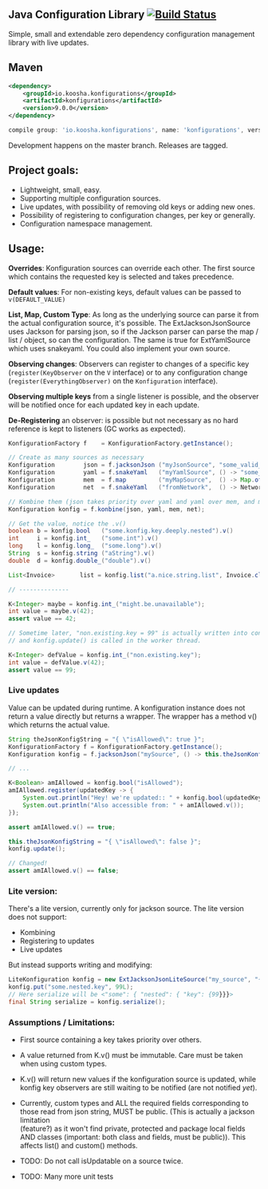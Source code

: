 ## Java Configuration Library [![Build Status](https://travis-ci.com/hkoosha/konfigurations.svg?branch=master)](https://travis-ci.com/hkoosha/konfigurations.svg?branch=master)

Simple, small and extendable zero dependency configuration management library with live updates.

## Maven

```xml
<dependency>
    <groupId>io.koosha.konfigurations</groupId>
    <artifactId>konfigurations</artifactId>
    <version>9.0.0</version>
</dependency>
```

```groovy
compile group: 'io.koosha.konfigurations', name: 'konfigurations', version: '9.0.0'
```

Development happens on the master branch. Releases are tagged. 


## Project goals:

- Lightweight, small, easy.
- Supporting multiple configuration sources.
- Live updates, with possibility of removing old keys or adding new ones.
- Possibility of registering to configuration changes, per key or generally.
- Configuration namespace management.

## Usage:

**Overrides**: Konfiguration sources can override each other. The first source 
which contains the requested key is selected and takes precedence.

**Default values**: For non-existing keys, default values can be passed to 
`v(DEFAULT_VALUE)`

**List, Map, Custom Type**: As long as the underlying source can parse it from 
the actual configuration source, it's possible. The ExtJacksonJsonSource uses 
Jackson for parsing json, so if the Jackson parser can parse the map / list /
object, so can the configuration. The same is true for ExtYamlSource which
uses snakeyaml. You could also implement your own source.

**Observing changes**: Observers can register to changes of a specific key 
(`register(KeyObserver` on the `V` interface) or to any configuration change 
(`register(EverythingObserver)` on the `Konfiguration` interface). 

**Observing multiple keys** from a single listener is possible, and the 
observer will be notified once for each updated key in each update. 

**De-Registering** an observer: is possible but not necessary as no hard 
reference is kept to listeners (GC works as expected).

```java
KonfigurationFactory f    = KonfigurationFactory.getInstance();

// Create as many sources as necessary
Konfiguration        json = f.jacksonJson ("myJsonSource", "some_valid_json...");
Konfiguration        yaml = f.snakeYaml   ("myYamlSource", () -> "some_valid_yaml_provider");
Konfiguration        mem  = f.map         ("myMapSource",  () -> Map.of(foo, bar, baz, quo));
Konfiguration        net  = f.snakeYaml   ("fromNetwork",  () -> NetworkUtil.httpGet("http://example.com/endpoint/config.yaml?token=hahaha"));

// Kombine them (json takes priority over yaml and yaml over mem, and mem over net).
Konfiguration konfig = f.konbine(json, yaml, mem, net);

// Get the value, notice the .v()
boolean b = konfig.bool   ("some.konfig.key.deeply.nested").v()
int     i = konfig.int_   ("some.int").v()
long    l = konfig.long_  ("some.long").v()
String  s = konfig.string ("aString").v()
double  d = konfig.double_("double").v()

List<Invoice>       list = konfig.list("a.nice.string.list", Invoice.class).v()

// --------------

K<Integer> maybe = konfig.int_("might.be.unavailable");
int value = maybe.v(42);
assert value == 42;

// Sometime later, "non.existing.key = 99" is actually written into config source,
// and konfig.update() is called in the worker thread.

K<Integer> defValue = konfig.int_("non.existing.key");
int value = defValue.v(42);
assert value == 99;

```

### Live updates

Value can be updated during runtime. A konfiguration instance does not return
a value directly but returns a wrapper. The wrapper has a method v() which
returns the actual value.

```java
String theJsonKonfigString = "{ \"isAllowed\": true }";
KonfigurationFactory f = KonfigurationFactory.getInstance();
Konfiguration konfig = f.jacksonJson("mySource", () -> this.theJsonKonfigString);

// ...

K<Boolean> amIAllowed = konfig.bool("isAllowed");
amIAllowed.register(updatedKey -> {
    System.out.println("Hey! we're updated:: " + konfig.bool(updatedKey)));
    System.out.println("Also accessible from: " + amIAllowed.v());
});

assert amIAllowed.v() == true;

this.theJsonKonfigString = "{ \"isAllowed\": false }";
konfig.update(); 

// Changed!
assert amIAllowed.v() == false;

```


### Lite version:
There's a lite version, currently only for jackson source. The lite version
does not support:

- Kombining
- Registering to updates
- Live updates

But instead supports writing and modifying:

```java
LiteKonfiguration konfig = new ExtJacksonJsonLiteSource("my_source", "{}");
konfig.put("some.nested.key", 99L);
// Here serialize will be <"some": { "nested": { "key": {99}}}>
final String serialize = konfig.serialize();
```

### Assumptions / Limitations:
 - First source containing a key takes priority over others.

 - A value returned from K.v() must be immutable. Care must be taken
   when using custom types.

 - K.v() will return new values if the konfiguration source is updated,
   while konfig key observers are still waiting to be notified (are not 
   notified *yet*).

 - Currently, custom types and ALL the required fields corresponding to those
   read from json string, MUST be public. (This is actually a jackson limitation  
   (feature?) as it won't find private, protected and package local fields AND 
   classes (important: both class and fields, must be public)). This affects 
   list() and custom() methods.

 - TODO: Do not call isUpdatable on a source twice.

 - TODO: Many more unit tests

